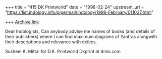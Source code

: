 +++
title = "415 DK Printworld"
date = "1998-02-24"
upstream_url = "https://list.indology.info/pipermail/indology/1998-February/011037.html"

+++
[Archive link](https://list.indology.info/pipermail/indology/1998-February/011037.html)

Dear Indologists,
Can anybody advise me names of books (and details of their publishers)
where I can find maximum diagrams of  Yantras  alongwith their
descriptions and relevance with deities.

Susheel K. Mittal
for D.K. Printworld
Dkprint at 4mis.com



